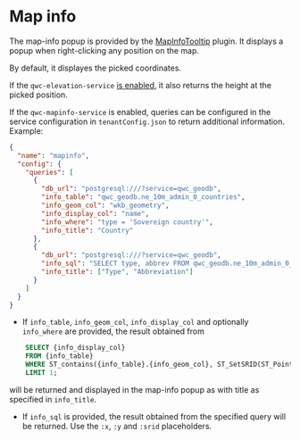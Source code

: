 # Map info

The map-info popup is provided by the [MapInfoTooltip](../references/qwc2_plugins.md#mapinfotooltip) plugin. It displays a popup when right-clicking any position on the map.

By default, it displayes the picked coordinates.

If the `qwc-elevation-service` [is enabled](../configuration/ServiceConfiguration.md#enabling-services), it also returns the height at the picked position.

If the `qwc-mapinfo-service` is enabled, queries can be configured in the service configuration in `tenantConfig.json` to return additional information. Example:
```json
{
  "name": "mapinfo",
  "config": {
    "queries": [
      {
        "db_url": "postgresql:///?service=qwc_geodb",
        "info_table": "qwc_geodb.ne_10m_admin_0_countries",
        "info_geom_col": "wkb_geometry",
        "info_display_col": "name",
        "info_where": "type = 'Sovereign country'",
        "info_title": "Country"
      },
      {
        "db_url": "postgresql:///?service=qwc_geodb",
        "info_sql": "SELECT type, abbrev FROM qwc_geodb.ne_10m_admin_0_countries WHERE ST_contains(wkb_geometry, ST_SetSRID(ST_Point(:x, :y), :srid)) LIMIT 1",
        "info_title": ["Type", "Abbreviation"]
      }
    ]
  }
}
```
* If `info_table`, `info_geom_col`, `info_display_col` and optionally `info_where` are provided, the result obtained from
```sql
    SELECT {info_display_col}
    FROM {info_table}
    WHERE ST_contains({info_table}.{info_geom_col}, ST_SetSRID(ST_Point(:x, :y), :srid)) AND {info_where}
    LIMIT 1;
```
will be returned and displayed in the map-info popup as with title as specified in `info_title`.

* If `info_sql` is provided, the result obtained from the specified query will be returned. Use the `:x`, `:y` and `:srid` placeholders.
